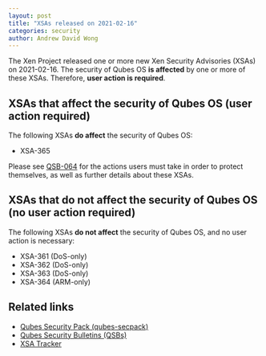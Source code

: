 ```yaml
---
layout: post
title: "XSAs released on 2021-02-16"
categories: security
author: Andrew David Wong
---
```


The Xen Project released one or more new Xen Security Advisories (XSAs) on 2021-02-16.
The security of Qubes OS **is affected** by one or more of these XSAs.
Therefore, **user action is required**.


XSAs that affect the security of Qubes OS (user action required)
----------------------------------------------------------------

The following XSAs **do affect** the security of Qubes OS:

 - XSA-365

Please see [QSB-064](/news/2021/02/17/qsb-064/) for the actions users must take in order to protect themselves, as well as further details about these XSAs.


XSAs that do not affect the security of Qubes OS (no user action required)
--------------------------------------------------------------------------

The following XSAs **do not affect** the security of Qubes OS, and no user action is necessary:

 - XSA-361 (DoS-only)
 - XSA-362 (DoS-only)
 - XSA-363 (DoS-only)
 - XSA-364 (ARM-only)


Related links
-------------

 - [Qubes Security Pack (qubes-secpack)](/security/pack/)
 - [Qubes Security Bulletins (QSBs)](/security/bulletins/)
 - [XSA Tracker](/security/xsa/)

